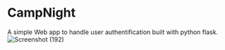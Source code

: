 # CampNight
A simple Web app to handle user authentification built with python flask.
![Screenshot (192)](https://user-images.githubusercontent.com/38604311/131192449-586e8bda-6040-4567-bf14-7513d6cd58b4.png)
